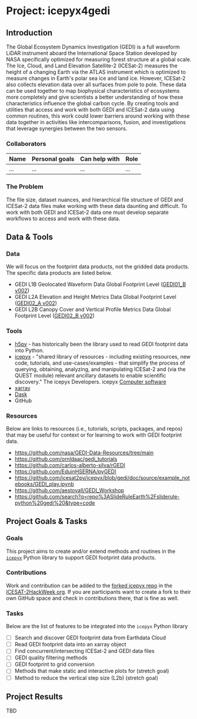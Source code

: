 # Project: icepyx4gedi

## Introduction

The Global Ecosystem Dynamics Investigation (GEDI) is a full waveform LiDAR instrument aboard the International Space Station developed by NASA specifically optimized for measuring forest structure at a global scale. The Ice, Cloud, and Land Elevation Satellite-2 (ICESat-2) measures the height of a changing Earth via the ATLAS instrument which is optimized to measure changes in Earth's polar sea ice and land ice. However, ICESat-2 also collects elevation data over all surfaces from pole to pole. These data can be used together to map biophysical characteristics of ecosystems more completely and give scientists a better understanding of how these characteristics influence the global carbon cycle. By creating tools and utilities that access and work with both GEDI and ICESat-2 data using common routines, this work could lower barriers around working with these data together in activities like intercomparisons, fusion, and investigations that leverage synergies between the two sensors. 


### Collaborators

| Name | Personal goals | Can help with | Role |
| ------------- | ------------- | ------------- | ------------- |
|...|...|...|...|

### The Problem

The file size, dataset nuances, and hierarchical file structure of GEDI and ICESat-2 data files make working with these data daunting and difficult. To work with both GEDI and ICESat-2 data one must develop separate workflows to access and work with these data.


## Data & Tools

### Data

We will focus on the footprint data products, not the gridded data products. The specific data products are listed below.

- GEDI L1B Geolocated Waveform Data Global Footprint Level ([GEDI01_B v002](https://doi.org/10.5067/GEDI/GEDI01_B.002)) 
- GEDI L2A Elevation and Height Metrics Data Global Footprint Level ([GEDI02_A v002](https://doi.org/10.5067/GEDI/GEDI02_A.002)) 
- GEDI L2B Canopy Cover and Vertical Profile Metrics Data Global Footprint Level ([GEDI02_B v002](https://doi.org/10.5067/GEDI/GEDI02_B.002))

### Tools

- [h5py](https://docs.h5py.org/en/stable/) - has historically been the library used to read GEDI footprint data into Python.
- [icepyx](https://icepyx.readthedocs.io/en/latest/) - "shared library of resources - including existing resources, new code, tutorials, and use-cases/examples - that simplify the process of querying, obtaining, analyzing, and manipulating ICESat-2 and (via the QUEST module) relevant ancillary datasets to enable scientific discovery." The icepyx Developers. icepyx [Computer software](https://github.com/icesat2py/icepyx)
- [xarray](https://docs.xarray.dev/en/stable/)
- [Dask](https://docs.dask.org/en/stable/)
- GitHub

### Resources

Below are links to resources (i.e., tutorials, scripts, packages, and repos) that may be useful for context or for learning to work with GEDI footprint data.

- https://github.com/nasa/GEDI-Data-Resources/tree/main
- https://github.com/ornldaac/gedi_tutorials
- https://github.com/carlos-alberto-silva/rGEDI
- https://github.com/EduinHSERNA/pyGEDI
- https://github.com/icesat2py/icepyx/blob/gedi/doc/source/example_notebooks/GEDI_play.ipynb
- https://github.com/aestovall/GEDI_Workshop
- https://github.com/search?q=repo%3ASlideRuleEarth%2Fsliderule-python%20gedi%20&type=code

## Project Goals & Tasks

### Goals

This project aims to create and/or extend methods and routines in the [`icepyx`](https://icepyx.readthedocs.io/en/latest/) Python library to support GEDI footprint data products.

### Contributions

Work and contribution can be added to the [forked icepyx repo](https://github.com/ICESAT-2HackWeek/icepyx) in the [ICESAT-2HackWeek org](https://github.com/ICESAT-2HackWeek). If you are participants want to create a fork to their own GitHub space and check in contributions there, that is fine as well. 

### Tasks

Below are the list of features to be integrated into the `icepyx` Python library

- [ ] Search and discover GEDI footprint data from Earthdata Cloud
- [ ] Read GEDI footprint data into an xarray object
- [ ] Find concurrent/intersecting ICESat-2 and GEDI data files 
- [ ] GEDI quality filtering methods
- [ ] GEDI footprint to grid conversion
- [ ] Methods that make static and interactive plots for (stretch goal)
- [ ] Method to reduce the vertical step size (L2b) (stretch goal)

## Project Results

TBD
